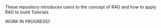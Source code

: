 These repository introduces users to the concept of RAG and how to apply RAG to build Tutorials

WORK IN PROGRESS!!
